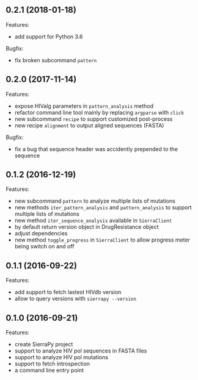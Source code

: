 ## 0.2.1 (2018-01-18)
Features:
  - add support for Python 3.6

Bugfix:
  - fix broken subcommand `pattern`

## 0.2.0 (2017-11-14)
Features:
  - expose HIValg parameters in `pattern_analysis` method
  - refactor command line tool mainly by replacing `argparse` with `click`
  - new subcommand `recipe` to support customized post-process
  - new recipe `alignment` to output aligned sequences (FASTA)

Bugfix:
  - fix a bug that sequence header was accidently prepended to the sequence

## 0.1.2 (2016-12-19)

Features:
  - new subcommand `pattern` to analyze multiple lists of mutations
  - new methods `iter_pattern_analysis` and `pattern_analysis` to support
    multiple lists of mutations
  - new method `iter_sequence_analysis` available in `SierraClient`
  - by default return version object in DrugResistance object
  - adjust dependencies
  - new method `toggle_progress` in `SierraClient` to allow progress meter
    being switch on and off

## 0.1.1 (2016-09-22)

Features:
  - add support to fetch lastest HIVdb version
  - allow to query versions with `sierrapy --version`

## 0.1.0 (2016-09-21)

Features:
  - create SierraPy project
  - support to analyze HIV pol sequences in FASTA files
  - support to analyze HIV pol mutations
  - support to fetch introspection
  - a command line entry point
